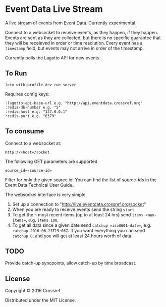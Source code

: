 # Event Data Live Stream

A live stream of events from Event Data. Currently experimental.

Connect to a websocket to receive events, as they happen, if they happen. Events are sent as they are collected, but there is no specific guarantee that they will be receieved in order or time resolution. Every event has a `timestamp` field, but events may not arrive in order of the timestamp.

Currently polls the Lagotto API for new events.

## To Run

    lein with-profile dev run server

Requires config keys:

    :lagotto-api-base-url e.g. "http://api.eventdata.crossref.org"
    :redis-db-number e.g. "5"
    :redis-host e.g. "127.0.0.1"
    :redis-port e.g. "6379"

## To consume

Connect to a websocket at:

    http://«host»/socket

The following GET parameters are supported:

    source_id=«source-id»

Filter for only the given source id. You can find the list of source-ids in the Event Data Technical User Guide.

The websocket interface is very simple.

  1. Set up a connection to "http://live.eventdata.crossref.org/socket"
  2. When you are ready to receive events send the string `start`
  3. To get the `n` most recent items (up to at least 24 hrs) send `items «num-items»`, e.g. `items 100`.
  4. To get all data since a given date send `catchup «iso8601-date»`, e.g. `catchup 2016-06-23T15:06Z`. If you want everything you can send `catchup 0`, and you will get at least 24 hours worth of data.


## TODO 

Provide catch-up syncpoints, allow catch-up by time broadcast.

## License

Copyright © 2016 Crossref

Distributed under the MIT License.
